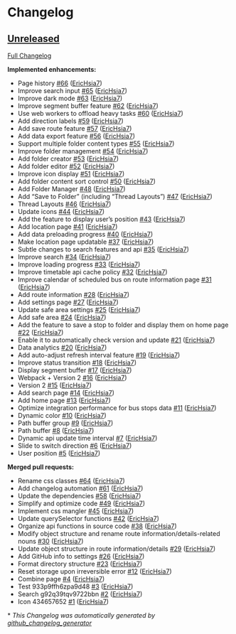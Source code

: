 # Changelog

## [Unreleased](https://github.com/EricHsia7/bus/tree/HEAD)

[Full Changelog](https://github.com/EricHsia7/bus/compare/aa2bb3389aac54ec34a240979a0f96f2f797da80...HEAD)

**Implemented enhancements:**

- Page history [\#66](https://github.com/EricHsia7/bus/pull/66) ([EricHsia7](https://github.com/EricHsia7))
- Improve search input [\#65](https://github.com/EricHsia7/bus/pull/65) ([EricHsia7](https://github.com/EricHsia7))
- Improve dark mode [\#63](https://github.com/EricHsia7/bus/pull/63) ([EricHsia7](https://github.com/EricHsia7))
- Improve segment buffer feature [\#62](https://github.com/EricHsia7/bus/pull/62) ([EricHsia7](https://github.com/EricHsia7))
- Use web workers to offload heavy tasks [\#60](https://github.com/EricHsia7/bus/pull/60) ([EricHsia7](https://github.com/EricHsia7))
- Add direction labels [\#59](https://github.com/EricHsia7/bus/pull/59) ([EricHsia7](https://github.com/EricHsia7))
- Add save route feature [\#57](https://github.com/EricHsia7/bus/pull/57) ([EricHsia7](https://github.com/EricHsia7))
- Add data export feature [\#56](https://github.com/EricHsia7/bus/pull/56) ([EricHsia7](https://github.com/EricHsia7))
- Support multiple folder content types [\#55](https://github.com/EricHsia7/bus/pull/55) ([EricHsia7](https://github.com/EricHsia7))
- Improve folder management [\#54](https://github.com/EricHsia7/bus/pull/54) ([EricHsia7](https://github.com/EricHsia7))
- Add folder creator [\#53](https://github.com/EricHsia7/bus/pull/53) ([EricHsia7](https://github.com/EricHsia7))
- Add folder editor [\#52](https://github.com/EricHsia7/bus/pull/52) ([EricHsia7](https://github.com/EricHsia7))
- Improve icon display [\#51](https://github.com/EricHsia7/bus/pull/51) ([EricHsia7](https://github.com/EricHsia7))
- Add folder content sort control [\#50](https://github.com/EricHsia7/bus/pull/50) ([EricHsia7](https://github.com/EricHsia7))
- Add Folder Manager [\#48](https://github.com/EricHsia7/bus/pull/48) ([EricHsia7](https://github.com/EricHsia7))
- Add “Save to Folder” \(including “Thread Layouts”\) [\#47](https://github.com/EricHsia7/bus/pull/47) ([EricHsia7](https://github.com/EricHsia7))
- Thread Layouts [\#46](https://github.com/EricHsia7/bus/pull/46) ([EricHsia7](https://github.com/EricHsia7))
- Update icons [\#44](https://github.com/EricHsia7/bus/pull/44) ([EricHsia7](https://github.com/EricHsia7))
- Add the feature to display user’s position [\#43](https://github.com/EricHsia7/bus/pull/43) ([EricHsia7](https://github.com/EricHsia7))
- Add location page [\#41](https://github.com/EricHsia7/bus/pull/41) ([EricHsia7](https://github.com/EricHsia7))
- Add data preloading progress [\#40](https://github.com/EricHsia7/bus/pull/40) ([EricHsia7](https://github.com/EricHsia7))
- Make location page updatable [\#37](https://github.com/EricHsia7/bus/pull/37) ([EricHsia7](https://github.com/EricHsia7))
- Subtle changes to search features and api [\#35](https://github.com/EricHsia7/bus/pull/35) ([EricHsia7](https://github.com/EricHsia7))
- Improve search [\#34](https://github.com/EricHsia7/bus/pull/34) ([EricHsia7](https://github.com/EricHsia7))
- Improve loading progress [\#33](https://github.com/EricHsia7/bus/pull/33) ([EricHsia7](https://github.com/EricHsia7))
- Improve timetable api cache policy [\#32](https://github.com/EricHsia7/bus/pull/32) ([EricHsia7](https://github.com/EricHsia7))
- Improve calendar of scheduled bus on route information page [\#31](https://github.com/EricHsia7/bus/pull/31) ([EricHsia7](https://github.com/EricHsia7))
- Add route information [\#28](https://github.com/EricHsia7/bus/pull/28) ([EricHsia7](https://github.com/EricHsia7))
- Add settings page [\#27](https://github.com/EricHsia7/bus/pull/27) ([EricHsia7](https://github.com/EricHsia7))
- Update safe area settings [\#25](https://github.com/EricHsia7/bus/pull/25) ([EricHsia7](https://github.com/EricHsia7))
- Add safe area [\#24](https://github.com/EricHsia7/bus/pull/24) ([EricHsia7](https://github.com/EricHsia7))
- Add the feature to save a stop to folder and display them on home page [\#22](https://github.com/EricHsia7/bus/pull/22) ([EricHsia7](https://github.com/EricHsia7))
- Enable it to automatically check version and update [\#21](https://github.com/EricHsia7/bus/pull/21) ([EricHsia7](https://github.com/EricHsia7))
- Data analytics [\#20](https://github.com/EricHsia7/bus/pull/20) ([EricHsia7](https://github.com/EricHsia7))
- Add auto-adjust refresh interval feature [\#19](https://github.com/EricHsia7/bus/pull/19) ([EricHsia7](https://github.com/EricHsia7))
- Improve status transition [\#18](https://github.com/EricHsia7/bus/pull/18) ([EricHsia7](https://github.com/EricHsia7))
- Display segment buffer [\#17](https://github.com/EricHsia7/bus/pull/17) ([EricHsia7](https://github.com/EricHsia7))
- Webpack + Version 2 [\#16](https://github.com/EricHsia7/bus/pull/16) ([EricHsia7](https://github.com/EricHsia7))
- Version 2 [\#15](https://github.com/EricHsia7/bus/pull/15) ([EricHsia7](https://github.com/EricHsia7))
- Add search page [\#14](https://github.com/EricHsia7/bus/pull/14) ([EricHsia7](https://github.com/EricHsia7))
- Add home page [\#13](https://github.com/EricHsia7/bus/pull/13) ([EricHsia7](https://github.com/EricHsia7))
- Optimize integration performance for bus stops data [\#11](https://github.com/EricHsia7/bus/pull/11) ([EricHsia7](https://github.com/EricHsia7))
- Dynamic color [\#10](https://github.com/EricHsia7/bus/pull/10) ([EricHsia7](https://github.com/EricHsia7))
- Path buffer group [\#9](https://github.com/EricHsia7/bus/pull/9) ([EricHsia7](https://github.com/EricHsia7))
- Path buffer [\#8](https://github.com/EricHsia7/bus/pull/8) ([EricHsia7](https://github.com/EricHsia7))
- Dynamic api update time interval [\#7](https://github.com/EricHsia7/bus/pull/7) ([EricHsia7](https://github.com/EricHsia7))
- Slide to switch direction [\#6](https://github.com/EricHsia7/bus/pull/6) ([EricHsia7](https://github.com/EricHsia7))
- User position [\#5](https://github.com/EricHsia7/bus/pull/5) ([EricHsia7](https://github.com/EricHsia7))

**Merged pull requests:**

- Rename css classes [\#64](https://github.com/EricHsia7/bus/pull/64) ([EricHsia7](https://github.com/EricHsia7))
- Add changelog automation [\#61](https://github.com/EricHsia7/bus/pull/61) ([EricHsia7](https://github.com/EricHsia7))
- Update the dependencies [\#58](https://github.com/EricHsia7/bus/pull/58) ([EricHsia7](https://github.com/EricHsia7))
- Simplify and optimize code  [\#49](https://github.com/EricHsia7/bus/pull/49) ([EricHsia7](https://github.com/EricHsia7))
- Implement css mangler [\#45](https://github.com/EricHsia7/bus/pull/45) ([EricHsia7](https://github.com/EricHsia7))
- Update querySelector functions [\#42](https://github.com/EricHsia7/bus/pull/42) ([EricHsia7](https://github.com/EricHsia7))
- Organize api functions in source code [\#38](https://github.com/EricHsia7/bus/pull/38) ([EricHsia7](https://github.com/EricHsia7))
- Modify object structure and rename route information/details-related nouns [\#30](https://github.com/EricHsia7/bus/pull/30) ([EricHsia7](https://github.com/EricHsia7))
- Update object structure in route information/details [\#29](https://github.com/EricHsia7/bus/pull/29) ([EricHsia7](https://github.com/EricHsia7))
- Add GitHub info to settings [\#26](https://github.com/EricHsia7/bus/pull/26) ([EricHsia7](https://github.com/EricHsia7))
- Format directory structure [\#23](https://github.com/EricHsia7/bus/pull/23) ([EricHsia7](https://github.com/EricHsia7))
- Reset storage upon irreversible error [\#12](https://github.com/EricHsia7/bus/pull/12) ([EricHsia7](https://github.com/EricHsia7))
- Combine page [\#4](https://github.com/EricHsia7/bus/pull/4) ([EricHsia7](https://github.com/EricHsia7))
- Test 933p9ffh6zpa9d48 [\#3](https://github.com/EricHsia7/bus/pull/3) ([EricHsia7](https://github.com/EricHsia7))
- Search g92q39tqv9722bbn [\#2](https://github.com/EricHsia7/bus/pull/2) ([EricHsia7](https://github.com/EricHsia7))
- Icon 434657652 [\#1](https://github.com/EricHsia7/bus/pull/1) ([EricHsia7](https://github.com/EricHsia7))



\* *This Changelog was automatically generated by [github_changelog_generator](https://github.com/github-changelog-generator/github-changelog-generator)*

